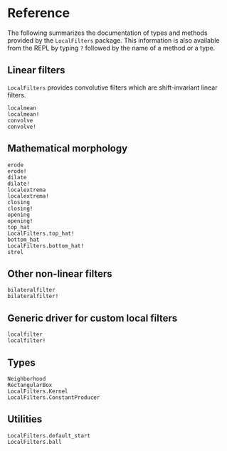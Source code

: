 # Reference

The following summarizes the documentation of types and methods provided by the
`LocalFilters` package.  This information is also available from the REPL by
typing `?` followed by the name of a method or a type.

## Linear filters

`LocalFilters` provides convolutive filters which are shift-invariant linear
filters.

```@docs
localmean
localmean!
convolve
convolve!
```

## Mathematical morphology

```@docs
erode
erode!
dilate
dilate!
localextrema
localextrema!
closing
closing!
opening
opening!
top_hat
LocalFilters.top_hat!
bottom_hat
LocalFilters.bottom_hat!
strel
```

## Other non-linear filters

```@docs
bilateralfilter
bilateralfilter!
```

## Generic driver for custom local filters

```@docs
localfilter
localfilter!
```

## Types

```@docs
Neighborhood
RectangularBox
LocalFilters.Kernel
LocalFilters.ConstantProducer
```

## Utilities

```@docs
LocalFilters.default_start
LocalFilters.ball
```
